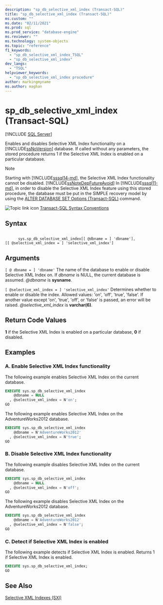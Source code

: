 ```yaml
---
description: "sp_db_selective_xml_index (Transact-SQL)"
title: "sp_db_selective_xml_index (Transact-SQL)"
ms.custom: ""
ms.date: "02/11/2021"
ms.prod: sql
ms.prod_service: "database-engine"
ms.reviewer: ""
ms.technology: system-objects
ms.topic: "reference"
f1_keywords: 
  - "sp_db_selective_xml_index_TSQL"
  - "sp_db_selective_xml_index"
dev_langs: 
  - "TSQL"
helpviewer_keywords: 
  - "sp_db_selective_xml_index procedure"
author: markingmyname
ms.author: maghan
---
```

# sp_db_selective_xml_index (Transact-SQL)
[!INCLUDE [SQL Server](../../includes/applies-to-version/sqlserver.md)]

  Enables and disables Selective XML Index functionality on a [!INCLUDE[ssNoVersion](../../includes/ssnoversion-md.md)] database. If called without any parameters, the stored procedure returns 1 if the Selective XML Index is enabled on a particular database.  

> [!NOTE]  
> Starting with [!INCLUDE[sssql14-md](../../includes/sssql14-md.md)], the Selective XML Index functionality cannot be disabled. [!INCLUDE[ssNoteDepFutureAvoid](../../includes/ssnotedepfutureavoid-md.md)] In [!INCLUDE[sssql11-md](../../includes/sssql11-md.md)], in order to disable the Selective XML Index feature using this stored procedure, the database must be put in the SIMPLE recovery model by using the [ALTER DATABASE SET Options &#40;Transact-SQL&#41;](../../t-sql/statements/alter-database-transact-sql-set-options.md) command.  
  
 ![Topic link icon](../../database-engine/configure-windows/media/topic-link.gif "Topic link icon") [Transact-SQL Syntax Conventions](../../t-sql/language-elements/transact-sql-syntax-conventions-transact-sql.md)  
  
## Syntax  
  
```syntaxsql
  
      sys.sp_db_selective_xml_index[[ @dbname = ] 'dbname'],   
[[ @selective_xml_index = ] 'selective_xml_index']  
```  
  
## Arguments  
`[ @ dbname = ] 'dbname'`
 The name of the database to enable or disable Selective XML Index on. If *dbname* is NULL, the current database is assumed. *@dbname* is **sysname**.


`[ @selective_xml_index = ] 'selective_xml_index'`
 Determines whether to enable or disable the index. Allowed values: 'on', 'off', 'true', 'false'. If another value except 'on', 'true', 'off', or 'false' is passed, an error will be raised. *@selective_xml_index* is **varchar(6)**.

  
## Return Code Values  
 **1** if the Selective XML Index is enabled on a particular database, **0** if disabled.  
  
## Examples  
  
### A. Enable Selective XML Index functionality  
 The following example enables Selective XML Index on the current database.  
  
```sql
EXECUTE sys.sp_db_selective_xml_index  
    @dbname = NULL  
  , @selective_xml_index = N'on';  
GO  
```  
  
 The following example enables Selective XML Index on the AdventureWorks2012 database.  
  
```sql
EXECUTE sys.sp_db_selective_xml_index  
    @dbname = N'AdventureWorks2012'  
  , @selective_xml_index = N'true';  
GO  
```  
  
### B. Disable Selective XML Index functionality  
 The following example disables Selective XML Index on the current database.  
  
```sql
EXECUTE sys.sp_db_selective_xml_index  
    @dbname = NULL  
  , @selective_xml_index = N'off';  
GO  
```  
  
 The following example disables Selective XML Index on the AdventureWorks2012 database.  
  
```sql
EXECUTE sys.sp_db_selective_xml_index  
    @dbname = N'AdventureWorks2012'  
  , @selective_xml_index = N'false';  
GO  
```  
  
### C. Detect if Selective XML Index is enabled  
 The following example detects if Selective XML Index is enabled. Returns 1 if Selective XML Index is enabled.  
  
```sql
EXECUTE sys.sp_db_selective_xml_index;  
GO  
```  
  
## See Also  
 [Selective XML Indexes &#40;SXI&#41;](../../relational-databases/xml/selective-xml-indexes-sxi.md)  
   